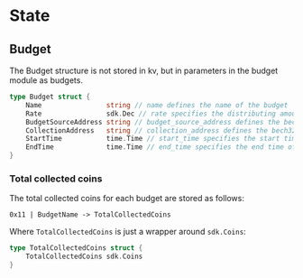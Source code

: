 <!-- order: 2 -->

# State

## Budget

The Budget structure is not stored in kv, but in parameters in the budget module as budgets.

```go
type Budget struct {
	Name                string // name defines the name of the budget
	Rate                sdk.Dec // rate specifies the distributing amount by ratio of total budget source
	BudgetSourceAddress string // budget_source_address defines the bech32-encoded address that source of the budget
	CollectionAddress   string // collection_address defines the bech32-encoded address of the budget pool to distribute
	StartTime           time.Time // start_time specifies the start time of the budget
	EndTime             time.Time // end_time specifies the end time of the budget
}
```

### Total collected coins

The total collected coins for each budget are stored as follows:
```
0x11 | BudgetName -> TotalCollectedCoins
```

Where `TotalCollectedCoins` is just a wrapper around `sdk.Coins`:
```go
type TotalCollectedCoins struct {
	TotalCollectedCoins sdk.Coins
}
```
